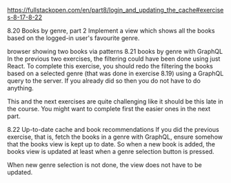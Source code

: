 https://fullstackopen.com/en/part8/login_and_updating_the_cache#exercises-8-17-8-22

8.20 Books by genre, part 2
Implement a view which shows all the books based on the logged-in user's favourite genre.

browser showing two books via patterns
8.21 books by genre with GraphQL
In the previous two exercises, the filtering could have been done using just React. To complete this exercise, you should redo the filtering the books based on a selected genre (that was done in exercise 8.19) using a GraphQL query to the server. If you already did so then you do not have to do anything.

This and the next exercises are quite challenging like it should be this late in the course. You might want to complete first the easier ones in the next part.

8.22 Up-to-date cache and book recommendations
If you did the previous exercise, that is, fetch the books in a genre with GraphQL, ensure somehow that the books view is kept up to date. So when a new book is added, the books view is updated at least when a genre selection button is pressed.

When new genre selection is not done, the view does not have to be updated.
